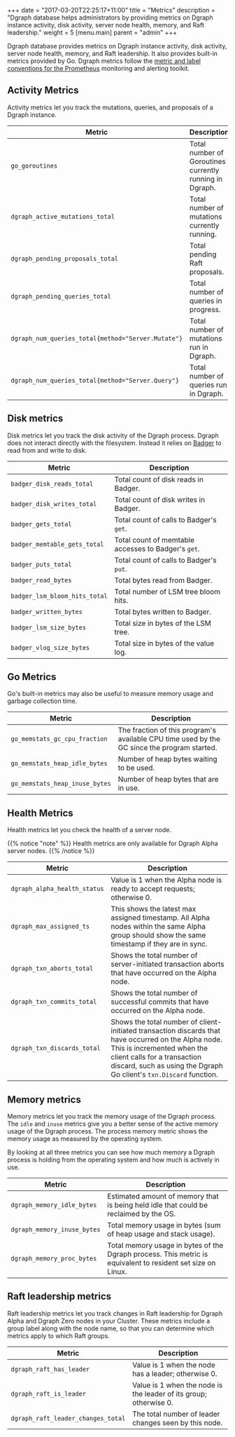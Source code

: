 +++
date = "2017-03-20T22:25:17+11:00"
title = "Metrics"
description = "Dgraph database helps administrators by providing metrics on Dgraph instance activity, disk activity, server node health, memory, and Raft leadership."
weight = 5
[menu.main]
    parent = "admin"
+++


Dgraph database provides metrics on Dgraph instance activity, disk activity,
server node health, memory, and Raft leadership. It also provides built-in
metrics provided by Go. Dgraph metrics follow the
[metric and label conventions for the Prometheus](https://prometheus.io/docs/practices/naming/)
monitoring and alerting toolkit.

## Activity Metrics

Activity metrics let you track the mutations, queries, and proposals of a Dgraph
instance.

 Metric                                            | Description
 -------                                            | -----------
 `go_goroutines`                                    | Total number of Goroutines currently running in Dgraph.
 `dgraph_active_mutations_total`                    | Total number of mutations currently running.
 `dgraph_pending_proposals_total`                   | Total pending Raft proposals.
 `dgraph_pending_queries_total`                     | Total number of queries in progress.
 `dgraph_num_queries_total{method="Server.Mutate"}` | Total number of mutations run in Dgraph.
 `dgraph_num_queries_total{method="Server.Query"}`  | Total number of queries run in Dgraph.

## Disk metrics

Disk metrics let you track the disk activity of the Dgraph process. Dgraph does
not interact directly with the filesystem. Instead it relies on
[Badger](https://github.com/dgraph-io/badger) to read from and write to disk.

 Metric                          	 | Description
 -------                          	 | -----------
 `badger_disk_reads_total`        | Total count of disk reads in Badger.
 `badger_disk_writes_total`       | Total count of disk writes in Badger.
 `badger_gets_total`              | Total count of calls to Badger's `get`.
 `badger_memtable_gets_total`     | Total count of memtable accesses to Badger's `get`.
 `badger_puts_total`              | Total count of calls to Badger's `put`.
 `badger_read_bytes`              | Total bytes read from Badger.
 `badger_lsm_bloom_hits_total`    | Total number of LSM tree bloom hits.
 `badger_written_bytes`           | Total bytes written to Badger.
 `badger_lsm_size_bytes`          | Total size in bytes of the LSM tree.
 `badger_vlog_size_bytes`         | Total size in bytes of the value log.

## Go Metrics

Go's built-in metrics may also be useful to measure memory usage and garbage
collection time.

Metric                        | Description
-------                        | -----------
`go_memstats_gc_cpu_fraction`  | The fraction of this program's available CPU time used by the GC since the program started.
`go_memstats_heap_idle_bytes`  | Number of heap bytes waiting to be used.
`go_memstats_heap_inuse_bytes` | Number of heap bytes that are in use.

## Health Metrics

Health metrics let you check the health of a server node.

{{% notice "note" %}}
Health metrics are only available for Dgraph Alpha server nodes.
{{% /notice %}}

 Metric                          | Description
 -------                          | -----------
 `dgraph_alpha_health_status`     | Value is 1 when the Alpha node is ready to accept requests; otherwise 0.
 `dgraph_max_assigned_ts`         | This shows the latest max assigned timestamp. All Alpha nodes within the same Alpha group should show the same timestamp if they are in sync.
 `dgraph_txn_aborts_total`        | Shows the total number of server-initiated transaction aborts that have occurred on the Alpha node.
 `dgraph_txn_commits_total`       | Shows the total number of successful commits that have occurred on the Alpha node.
 `dgraph_txn_discards_total`      | Shows the total number of client-initiated transaction discards that have occurred on the Alpha node. This is incremented when the client calls for a transaction discard, such as using the Dgraph Go client's `txn.Discard` function.

## Memory metrics

Memory metrics let you track the memory usage of the Dgraph process. The `idle`
and `inuse` metrics give you a better sense of the active memory usage of the
Dgraph process. The process memory metric shows the memory usage as measured by
the operating system.

By looking at all three metrics you can see how much memory a Dgraph process is
holding from the operating system and how much is actively in use.

 Metric                          | Description
 -------                          | -----------
 `dgraph_memory_idle_bytes`       | Estimated amount of memory that is being held idle that could be reclaimed by the OS.
 `dgraph_memory_inuse_bytes`      | Total memory usage in bytes (sum of heap usage and stack usage).
 `dgraph_memory_proc_bytes`       | Total memory usage in bytes of the Dgraph process. This metric is equivalent to resident set size on Linux.

## Raft leadership metrics

Raft leadership metrics let you track changes in Raft leadership for Dgraph
Alpha and Dgraph Zero nodes in your Cluster. These metrics include a group label
along with the node name, so that you can determine which metrics apply to which
Raft groups. 

Metric                             | Description
-------                            | -----------
`dgraph_raft_has_leader`           | Value is 1 when the node has a leader; otherwise 0.
`dgraph_raft_is_leader`            | Value is 1 when the node is the leader of its group; otherwise 0.
`dgraph_raft_leader_changes_total` | The total number of leader changes seen by this node.
